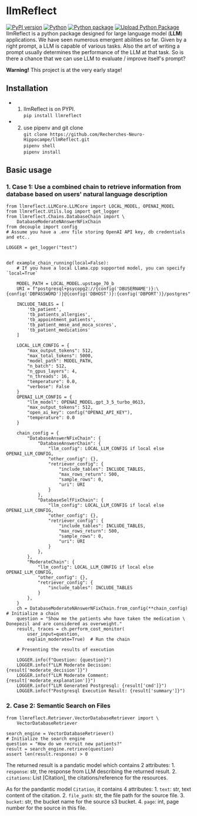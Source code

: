 # llmReflect
[![PyPI version](https://badge.fury.io/py/llmreflect.svg)](https://badge.fury.io/py/llmreflect)
[![Python](https://img.shields.io/badge/python-3.11-blue.svg)](https://img.shields.io/badge/python-3.11-blue.svg)
[![Python package](https://github.com/Recherches-Neuro-Hippocampe/llmReflect/actions/workflows/python-package.yml/badge.svg)](https://github.com/Recherches-Neuro-Hippocampe/llmReflect/actions/workflows/python-package.yml)
[![Upload Python Package](https://github.com/Recherches-Neuro-Hippocampe/llmReflect/actions/workflows/python-publish.yml/badge.svg)](https://github.com/Recherches-Neuro-Hippocampe/llmReflect/actions/workflows/python-publish.yml)
llmReflect is a python package designed for large language model (**LLM**) applications. We have seen numerous emergent abilities so far. Given by a right prompt, a LLM is capable of various tasks. Also the art of writing a prompt usually determines the performance of the LLM at that task. So is there a chance that we can use LLM to evaluate / improve itself's prompt?

**Warning!** This project is at the very early stage!

## Installation
* 1.  llmReflect is on PYPI. \
`pip install llmreflect`

* 2. use pipenv and git clone \
`git clone https://github.com/Recherches-Neuro-Hippocampe/llmReflect.git` \
`pipenv shell` \
`pipenv install`

## Basic usage
### 1. Case 1: Use a combined chain to retrieve information from database based on users' natural language description

```
from llmreflect.LLMCore.LLMCore import LOCAL_MODEL, OPENAI_MODEL
from llmreflect.Utils.log import get_logger
from llmreflect.Chains.DatabaseChain import \
    DatabaseModerateNAnswerNFixChain
from decouple import config
# Assume you have a .env file storing OpenAI API key, db credentials and etc..

LOGGER = get_logger("test")


def example_chain_running(local=False):
    # If you have a local Llama.cpp supported model, you can specify `local=True`

    MODEL_PATH = LOCAL_MODEL.upstage_70_b
    URI = f"postgresql+psycopg2://{config('DBUSERNAME')}:\
{config('DBPASSWORD')}@{config('DBHOST')}:{config('DBPORT')}/postgres"

    INCLUDE_TABLES = [
        'tb_patient',
        'tb_patients_allergies',
        'tb_appointment_patients',
        'tb_patient_mmse_and_moca_scores',
        'tb_patient_medications'
    ]

    LOCAL_LLM_CONFIG = {
        "max_output_tokens": 512,
        "max_total_tokens": 5000,
        "model_path": MODEL_PATH,
        "n_batch": 512,
        "n_gpus_layers": 4,
        "n_threads": 16,
        "temperature": 0.0,
        "verbose": False
    }
    OPENAI_LLM_CONFIG = {
        "llm_model": OPENAI_MODEL.gpt_3_5_turbo_0613,
        "max_output_tokens": 512,
        "open_ai_key": config("OPENAI_API_KEY"),
        "temperature": 0.0
    }

    chain_config = {
        "DatabaseAnswerNFixChain": {
            "DatabaseAnswerChain": {
                "llm_config": LOCAL_LLM_CONFIG if local else OPENAI_LLM_CONFIG,
                "other_config": {},
                "retriever_config": {
                    "include_tables": INCLUDE_TABLES,
                    "max_rows_return": 500,
                    "sample_rows": 0,
                    "uri": URI
                }
            },
            "DatabaseSelfFixChain": {
                "llm_config": LOCAL_LLM_CONFIG if local else OPENAI_LLM_CONFIG,
                "other_config": {},
                "retriever_config": {
                    "include_tables": INCLUDE_TABLES,
                    "max_rows_return": 500,
                    "sample_rows": 0,
                    "uri": URI
                }
            },
        },
        "ModerateChain": {
            "llm_config": LOCAL_LLM_CONFIG if local else OPENAI_LLM_CONFIG,
            "other_config": {},
            "retriever_config": {
                "include_tables": INCLUDE_TABLES
            }
        },
    }
    ch = DatabaseModerateNAnswerNFixChain.from_config(**chain_config)  # Initialize a chain
    question = "Show me the patients who have taken the medication \
Donepezil and are considered as overweight."
    result, traces = ch.perform_cost_monitor(
        user_input=question,
        explain_moderate=True)  # Run the chain

    # Presenting the results of execution

    LOGGER.info(f"Question: {question}")
    LOGGER.info(f"LLM Moderate Decision: {result['moderate_decision']}")
    LOGGER.info(f"LLM Moderate Comment: {result['moderate_explanation']}")
    LOGGER.info(f"LLM Generated Postgresql: {result['cmd']}")
    LOGGER.info(f"Postgresql Execution Result: {result['summary']}")
```
### 2. Case 2: Semantic Search on Files

```
from llmreflect.Retriever.VectorDatabaseRetriever import \
    VectorDatabaseRetriever

search_engine = VectorDatabaseRetriever()
# Initialize the search engine
question = "How do we recruit new patients?"
result = search_engine.retrieve(question)
assert len(result.response) > 0
```

The returned result is a pandatic model which contains 2 attributes:
    1. `response`: str, the response from LLM describing the returned result.
    2. `citations`: List [Citation], the citations/reference for the resources.

As for the pandantic model `Citation`, it contains 4 attributes:
    1. `text`: str, text content of the citation.
    2. `file_path`: str, the file path for the source file.
    3. `bucket`: str, the bucket name for the source s3 bucket.
    4. `page`: int, page number for the source in this file.
